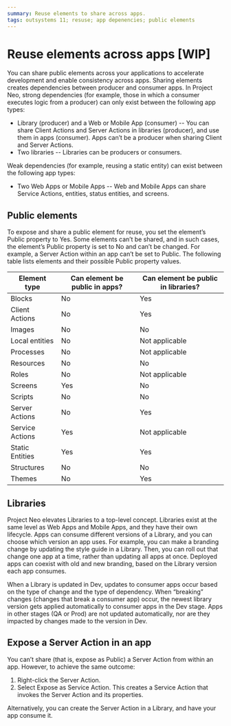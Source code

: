 ```yaml
---
summary: Reuse elements to share across apps.  
tags: outsystems 11; resuse; app depenencies; public elements 
---
```


# Reuse elements across apps  [WIP]

You can share public elements across your applications to accelerate development and enable consistency across apps. Sharing elements creates dependencies between producer and consumer apps. In Project Neo, strong dependencies (for example, those in which a consumer executes logic from a producer) can only exist between the following app types: 

* Library (producer) and a Web or Mobile App (consumer) -- You can share Client Actions and Server Actions in libraries (producer), and use them in apps (consumer). Apps can’t be a producer when sharing Client and Server Actions. 
* Two libraries -- Libraries can be producers or consumers.

Weak dependencies (for example, reusing a static entity) can exist between the following app types: 

* Two Web Apps or Mobile Apps -- Web and Mobile Apps can share Service Actions, entities, status entities, and screens.

## Public elements

To expose and share a public element for reuse, you set the element’s Public property to Yes. Some elements can’t be shared, and in such cases, the element’s Public property is set to No and can’t be changed. For example, a Server Action within an app can’t be set to Public. 
The following table lists elements and their possible Public property values.

| Element type | Can element be public in apps?  | Can element be public in libraries? | 
| ----------- | ----------- | ----------- |
| Blocks | No | Yes | 
| Client Actions| No | Yes | 
| Images | No | No | 
| Local entities | No | Not applicable | 
| Processes | No | Not applicable | 
| Resources | No | No | 
| Roles | No | Not applicable | 
| Screens | Yes | No | 
| Scripts | No | No | 
| Server Actions | No | Yes | 
| Service Actions | Yes | Not applicable | 
| Static Entities | Yes | Yes | 
| Structures | No | No | 
| Themes | No | Yes | 

## Libraries

Project Neo elevates Libraries to a top-level concept. Libraries exist at the same level as Web Apps and Mobile Apps, and they have their own lifecycle. Apps can consume different versions of a Library, and you can choose which version an app uses. For example, you can make a branding change by updating the style guide in a Library. Then, you can roll out that change one app at a time, rather than updating all apps at once. Deployed apps can coexist with old and new branding, based on the Library version each app consumes. 

When a Library is updated in Dev, updates to consumer apps occur based on the type of change and the type of dependency. When “breaking” changes (changes that break a consumer app) occur, the newest library version gets applied automatically to consumer apps in the Dev stage. Apps in other stages (QA or Prod) are not updated automatically, nor are they impacted by changes made to the version in Dev.

## Expose a Server Action in an app

You can’t share (that is, expose as Public) a Server Action from within an app. However, to achieve the same outcome:

1. Right-click the Server Action.
2. Select Expose as Service Action. This creates a Service Action that invokes the Server Action and its properties.  

Alternatively, you can create the Server Action in a Library, and have your app consume it.
